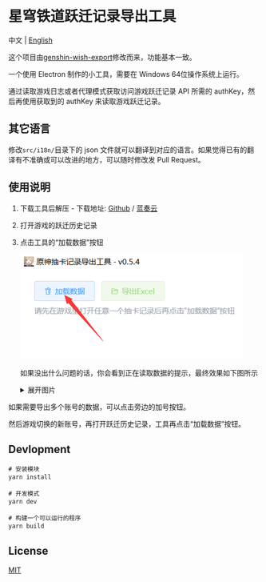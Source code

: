 # 星穹铁道跃迁记录导出工具

中文 | [English](https://github.com/biuuu/star-rail-warp-export/blob/main/docs/README_EN.md)

这个项目由[genshin-wish-export](https://github.com/biuuu/genshin-wish-export/)修改而来，功能基本一致。

一个使用 Electron 制作的小工具，需要在 Windows 64位操作系统上运行。

通过读取游戏日志或者代理模式获取访问游戏跃迁记录 API 所需的 authKey，然后再使用获取到的 authKey 来读取游戏跃迁记录。

## 其它语言

修改`src/i18n/`目录下的 json 文件就可以翻译到对应的语言。如果觉得已有的翻译有不准确或可以改进的地方，可以随时修改发 Pull Request。

## 使用说明

1. 下载工具后解压 - 下载地址: [Github](https://github.com/biuuu/star-rail-warp-export/releases/latest/download/StarRailWarpExport.zip) / [蓝奏云]()
2. 打开游戏的跃迁历史记录

3. 点击工具的“加载数据”按钮

   ![加载数据](/docs/load-data.png)

   如果没出什么问题的话，你会看到正在读取数据的提示，最终效果如下图所示

   <details>
    <summary>展开图片</summary>

   ![预览](/docs/preview.png)

   </details>

如果需要导出多个账号的数据，可以点击旁边的加号按钮。

然后游戏切换的新账号，再打开跃迁历史记录，工具再点击“加载数据”按钮。

## Devlopment

```
# 安装模块
yarn install

# 开发模式
yarn dev

# 构建一个可以运行的程序
yarn build
```

## License

[MIT](https://github.com/biuuu/star-rail-warp-export/blob/main/LICENSE)
